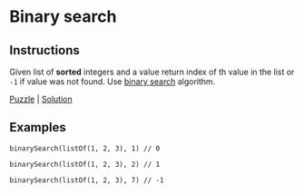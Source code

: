 # Binary search

## Instructions

Given list of **sorted** integers and a value return index of th value in the list or `-1` if value was not found. Use
[binary search](https://en.wikipedia.org/wiki/Binary_search_algorithm) algorithm.

[Puzzle](BinarySearch.kt) | [Solution](BinarySearchSolution.kt)

## Examples

```
binarySearch(listOf(1, 2, 3), 1) // 0

binarySearch(listOf(1, 2, 3), 2) // 1

binarySearch(listOf(1, 2, 3), 7) // -1
```
